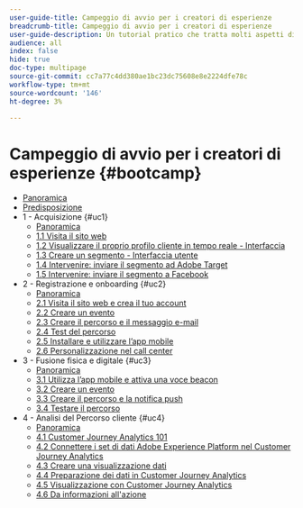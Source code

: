 ```yaml
---
user-guide-title: Campeggio di avvio per i creatori di esperienze
breadcrumb-title: Campeggio di avvio per i creatori di esperienze
user-guide-description: Un tutorial pratico che tratta molti aspetti di Adobe Experience Platform.
audience: all
index: false
hide: true
doc-type: multipage
source-git-commit: cc7a77c4dd380ae1bc23dc75608e8e2224dfe78c
workflow-type: tm+mt
source-wordcount: '146'
ht-degree: 3%

---
```



# Campeggio di avvio per i creatori di esperienze {#bootcamp}

+ [Panoramica](/help/bootcamp/overview.md)
+ [Predisposizione](/help/bootcamp/prework.md)
+ 1 - Acquisizione {#uc1}
   + [Panoramica](/help/bootcamp/uc/uc1/uc1.md)
   + [1.1 Visita il sito web](/help/bootcamp/uc/uc1/ex1.md)
   + [1.2 Visualizzare il proprio profilo cliente in tempo reale - Interfaccia](/help/bootcamp/uc/uc1/ex2.md)
   + [1.3 Creare un segmento - Interfaccia utente](/help/bootcamp/uc/uc1/ex3.md)
   + [1.4 Intervenire: inviare il segmento ad Adobe Target](/help/bootcamp/uc/uc1/ex4.md)
   + [1.5 Intervenire: inviare il segmento a Facebook](/help/bootcamp/uc/uc1/ex5.md)
+ 2 - Registrazione e onboarding {#uc2}
   + [Panoramica](/help/bootcamp/uc/uc2/uc2.md)
   + [2.1 Visita il sito web e crea il tuo account](/help/bootcamp/uc/uc2/ex1.md)
   + [2.2 Creare un evento](/help/bootcamp/uc/uc2/ex2.md)
   + [2.3 Creare il percorso e il messaggio e-mail](/help/bootcamp/uc/uc2/ex3.md)
   + [2.4 Test del percorso](/help/bootcamp/uc/uc2/ex4.md)
   + [2.5 Installare e utilizzare l’app mobile](/help/bootcamp/uc/uc2/ex5.md)
   + [2.6 Personalizzazione nel call center](/help/bootcamp/uc/uc2/ex6.md)
+ 3 - Fusione fisica e digitale {#uc3}
   + [Panoramica](/help/bootcamp/uc/uc3/uc3.md)
   + [3.1 Utilizza l’app mobile e attiva una voce beacon](/help/bootcamp/uc/uc3/ex1.md)
   + [3.2 Creare un evento](/help/bootcamp/uc/uc3/ex2.md)
   + [3.3 Creare il percorso e la notifica push](/help/bootcamp/uc/uc3/ex3.md)
   + [3.4 Testare il percorso](/help/bootcamp/uc/uc3/ex4.md)
+ 4 - Analisi del Percorso cliente {#uc4}
   + [Panoramica](/help/bootcamp/uc/uc4/uc4.md)
   + [4.1 Customer Journey Analytics 101](/help/bootcamp/uc/uc4/ex1.md)
   + [4.2 Connettere i set di dati Adobe Experience Platform nel Customer Journey Analytics](/help/bootcamp/uc/uc4/ex2.md)
   + [4.3 Creare una visualizzazione dati](/help/bootcamp/uc/uc4/ex3.md)
   + [4.4 Preparazione dei dati in Customer Journey Analytics](/help/bootcamp/uc/uc4/ex4.md)
   + [4.5 Visualizzazione con Customer Journey Analytics](/help/bootcamp/uc/uc4/ex5.md)
   + [4.6 Da informazioni all&#39;azione](/help/bootcamp/uc/uc4/ex6.md)